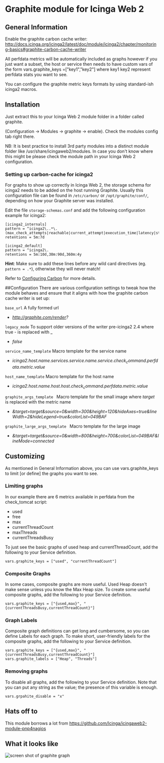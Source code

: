 # Graphite module for Icinga Web 2

## General Information

Enable the graphite carbon cache writer: http://docs.icinga.org/icinga2/latest/doc/module/icinga2/chapter/monitoring-basics#graphite-carbon-cache-writer

All perfdata metrics will be automatically included as graphs however if you just want a subset, the host or service then needs to have custom vars of the form vars.graphite_keys =["key1","key2"] where key1 key2 represent perfdata stats you want to see.

You can configure the graphite metric keys formats by using standard-ish icinga2 macros.
## Installation

Just extract this to your Icinga Web 2 module folder in a folder called graphite.

(Configuration -> Modules -> graphite -> enable). Check the modules config tab right there.

NB: It is best practice to install 3rd party modules into a distinct module
folder like /usr/share/icingaweb2/modules. In case you don't know where this
might be please check the module path in your Icinga Web 2 configuration.

### Setting up carbon-cache for icinga2
For graphs to show up correctly in Icinga Web 2, the storage schema for icinga2 needs to be added on the host running Graphite. Usually this configuration file can be found in `/etc/carbon/` or `/opt/graphite/conf/`, depending on how your Graphite server was installed.

Edit the file `storage-schemas.conf` and add the following configuration example for icinga2:

```
[icinga2_internals]
pattern = ^icinga2\..*\.(max_check_attempts|reachable|current_attempt|execution_time|latency|state|state_type)
retentions = 5m:7d

[icinga2_default]
pattern = ^icinga2\.
retentions = 5m:10d,30m:90d,360m:4y
```

**Hint**: Make sure to add these lines before any wild card directives (eg. `pattern = .*`), otherwise they will never match!

Refer to [Configuring Carbon](http://graphite.readthedocs.io/en/latest/config-carbon.html?highlight=storage) for more details.

##Configuration
There are various configuration settings to tweak how the module behaves and ensure that it aligns with how the graphite carbon cache writer is set up:

``base_url``
A fully formed url 
* *http://graphite.com/render?*

``legacy_mode``
To support older versions of the writer pre-icinga2 2.4 where true - is replaced with _ 
* *false*

``service_name_template``
Macro template for the service name 
* *icinga2.$host.name$.services.$service.name$.$service.check_command$.perfdata.$metric$.value*

``host_name_template``
Macro template for the host name 
* *icinga2.$host.name$.host.$host.check_command$.perfdata.$metric$.value*

``graphite_args_template ``
Macro template for the small image where $target$ is replaced with the metric name 
* *&target=$target$&source=0&width=300&height=120&hideAxes=true&lineWidth=2&hideLegend=true&colorList=049BAF*

``graphite_large_args_template ``
Macro template for the large image 
* *&target=$target$&source=0&width=800&height=700&colorList=049BAF&lineMode=connected*

## Customizing
As mentioned in General Information above, you can use vars.graphite_keys to limit [or define] the graphs you want to see.

### Limiting graphs
In our example there are 6 metrics available in perfdata from the check_tomcat script:
* used
* free
* max
* currentThreadCount
* maxThreads
* currentThreadsBusy

To just see the basic graphs of used heap and currentThreadCount, add the following to your Service definition.

    vars.graphite_keys = ["used", "currentThreadCount"]

### Composite Graphs
In some cases, composite graphs are more useful.  Used Heap doesn't make sense unless you know the Max Heap size.  To create some useful composite graphs, add the following to your Service definition.

    vars.graphite_keys = ["{used,max}", "{currentThreadsBusy,currentThreadCount}"]

### Graph Labels
Composite graph definitions can get long and cumbersome, so you can define Labels for each graph.  To make short, user-friendly labels for the composite graphs, add the following to your Service definition.

    vars.graphite_keys = ["{used,max}", "{currentThreadsBusy,currentThreadCount}"]
    vars.graphite_labels = ["Heap", "Threads"]

### Removing graphs
To disable all graphs, add the following to your Service definition.  Note that you can put any string as the value; the presence of this variable is enough.

    vars.grpahite_disable = "x"

## Hats off to

This module borrows a lot from https://github.com/Icinga/icingaweb2-module-pnp4nagios

## What it looks like

![screen shot of graphite graph](https://raw.githubusercontent.com/philiphoy/icingaweb2-module-graphite/master/Capture.PNG)
